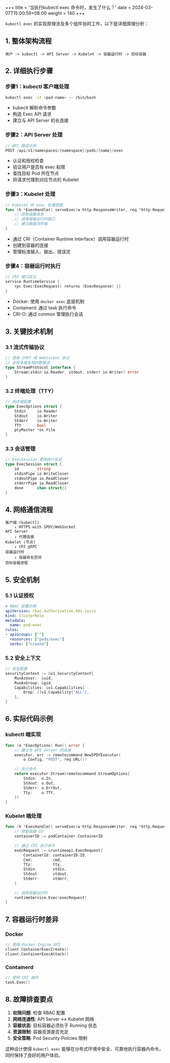 +++
title = '当执行kubectl exec 命令时，发生了什么？'
date = 2024-03-07T15:00:59+08:00
weight = 140
+++



`kubectl exec` 的实现原理涉及多个组件协同工作，以下是详细原理分析：

## 1. 整体架构流程

```
用户 -> kubectl -> API Server -> Kubelet -> 容器运行时 -> 目标容器
```

## 2. 详细执行步骤

### 步骤1：kubectl 客户端处理
```bash
kubectl exec -it <pod-name> -- /bin/bash
```

- kubectl 解析命令参数
- 构造 Exec API 请求
- 建立与 API Server 的长连接

### 步骤2：API Server 处理
```go
// API 路径示例
POST /api/v1/namespaces/{namespace}/pods/{name}/exec
```

- 认证和授权检查
- 验证用户是否有 exec 权限
- 查找目标 Pod 所在节点
- 将请求代理到对应节点的 Kubelet

### 步骤3：Kubelet 处理
```go
// Kubelet 的 exec 处理逻辑
func (h *ExecHandler) serveExec(w http.ResponseWriter, req *http.Request) {
    // 获取容器信息
    // 调用容器运行时接口
    // 建立数据流传输
}
```

- 通过 CRI（Container Runtime Interface）调用容器运行时
- 创建到容器的连接
- 管理标准输入、输出、错误流

### 步骤4：容器运行时执行
```go
// CRI 接口定义
service RuntimeService {
    rpc Exec(ExecRequest) returns (ExecResponse) {}
}
```

- Docker: 使用 `docker exec` 底层机制
- Containerd: 通过 task 执行命令
- CRI-O: 通过 conmon 管理执行会话

## 3. 关键技术机制

### 3.1 流式传输协议
```go
// 使用 SPDY 或 WebSocket 协议
// 支持多路复用的数据流
type StreamProtocol interface {
    Stream(stdin io.Reader, stdout, stderr io.Writer) error
}
```

### 3.2 终端处理（TTY）
```go
// 伪终端配置
type ExecOptions struct {
    Stdin     io.Reader
    Stdout    io.Writer
    Stderr    io.Writer
    TTY       bool
    ptyMaster *os.File
}
```

### 3.3 会话管理
```go
// ExecSession 管理执行会话
type ExecSession struct {
    id        string
    stdinPipe io.WriteCloser
    stdoutPipe io.ReadCloser
    stderrPipe io.ReadCloser
    done      chan struct{}
}
```

## 4. 网络通信流程

```
客户端 (kubectl)
    ↓ HTTPS with SPDY/WebSocket
API Server
    ↓ 代理连接
Kubelet (节点)
    ↓ CRI gRPC
容器运行时
    ↓ 容器命名空间
目标容器进程
```

## 5. 安全机制

### 5.1 认证授权
```yaml
# RBAC 配置示例
apiVersion: rbac.authorization.k8s.io/v1
kind: ClusterRole
metadata:
  name: pod-exec
rules:
- apiGroups: [""]
  resources: ["pods/exec"]
  verbs: ["create"]
```

### 5.2 安全上下文
```go
// 安全配置
securityContext := &v1.SecurityContext{
    RunAsUser:  &uid,
    RunAsGroup: &gid,
    Capabilities: &v1.Capabilities{
        Drop: []v1.Capability{"ALL"},
    },
}
```

## 6. 实际代码示例

### kubectl 端实现
```go
func (o *ExecOptions) Run() error {
    // 建立与 API Server 的连接
    executor, err := remotecommand.NewSPDYExecutor(
        o.Config, "POST", req.URL())
    
    // 执行命令
    return executor.Stream(remotecommand.StreamOptions{
        Stdin:  o.In,
        Stdout: o.Out,
        Stderr: o.ErrOut,
        Tty:    o.TTY,
    })
}
```

### Kubelet 端处理
```go
func (h *ExecHandler) serveExec(w http.ResponseWriter, req *http.Request) {
    // 获取容器 ID
    containerID := podContainer.ContainerID
    
    // 通过 CRI 执行命令
    execRequest := &runtimeapi.ExecRequest{
        ContainerId: containerID.ID,
        Cmd:         cmd,
        Tty:         tty,
        Stdin:       stdin,
        Stdout:      stdout,
        Stderr:      stderr,
    }
    
    // 调用容器运行时
    runtimeService.Exec(execRequest)
}
```

## 7. 容器运行时差异

### Docker
```go
// 使用 Docker Engine API
client.ContainerExecCreate()
client.ContainerExecAttach()
```

### Containerd
```go
// 使用 CRI 插件
task.Exec()
```

## 8. 故障排查要点

1. **权限问题**: 检查 RBAC 配置
2. **网络连通性**: API Server ↔ Kubelet 网络
3. **容器状态**: 目标容器必须处于 Running 状态
4. **资源限制**: 容器资源是否充足
5. **安全策略**: Pod Security Policies 限制

这种设计使得 `kubectl exec` 能够在分布式环境中安全、可靠地执行容器内命令，同时保持了良好的用户体验。